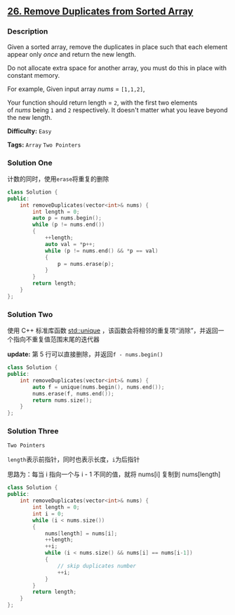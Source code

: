 ## [26. Remove Duplicates from Sorted Array](https://leetcode.com/problems/remove-duplicates-from-sorted-array/#/description)

### Description

Given a sorted array, remove the duplicates in place such that each element appear only *once* and return the new length.

Do not allocate extra space for another array, you must do this in place with constant memory.

For example,
Given input array *nums* = `[1,1,2]`,

Your function should return length = `2`, with the first two elements of *nums* being `1` and `2` respectively. It doesn't matter what you leave beyond the new length.

**Difficulty:** `Easy`

**Tags:** `Array` `Two Pointers`

### Solution One

计数的同时，使用`erase`将重复的删除

```c++
class Solution {
public:
    int removeDuplicates(vector<int>& nums) {
        int length = 0;
        auto p = nums.begin();
        while (p != nums.end())
        {
            ++length;
            auto val = *p++;
            while (p != nums.end() && *p == val)
            {
                p = nums.erase(p);
            }
        }
        return length;
    }
};
```

### Solution Two

使用 C++ 标准库函数 [std::unique](http://www.cplusplus.com/reference/algorithm/unique/?kw=unique) ，该函数会将相邻的重复项“消除”，并返回一个指向不重复值范围末尾的迭代器

**update:** 第 5 行可以直接删除，并返回`f - nums.begin()`

```c++
class Solution {
public:
    int removeDuplicates(vector<int>& nums) {
        auto f = unique(nums.begin(), nums.end());
        nums.erase(f, nums.end());
        return nums.size();
    }
};
```

### Solution Three

`Two Pointers`

`length`表示前指针，同时也表示长度，`i`为后指针

思路为：每当 i 指向一个与 i - 1 不同的值，就将 nums[i] 复制到 nums[length]

```c++
class Solution {
public:
    int removeDuplicates(vector<int>& nums) {
        int length = 0;
        int i = 0;
        while (i < nums.size())
        {
            nums[length] = nums[i];
            ++length;
            ++i;
            while (i < nums.size() && nums[i] == nums[i-1])
            {
                // skip duplicates number
                ++i;
            }
        }
        return length;
    }
};
```
